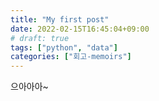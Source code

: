 ```yaml
---
title: "My first post"
date: 2022-02-15T16:45:04+09:00
# draft: true
tags: ["python", "data"]
categories: ["회고-memoirs"]
---
```


으아아아~
